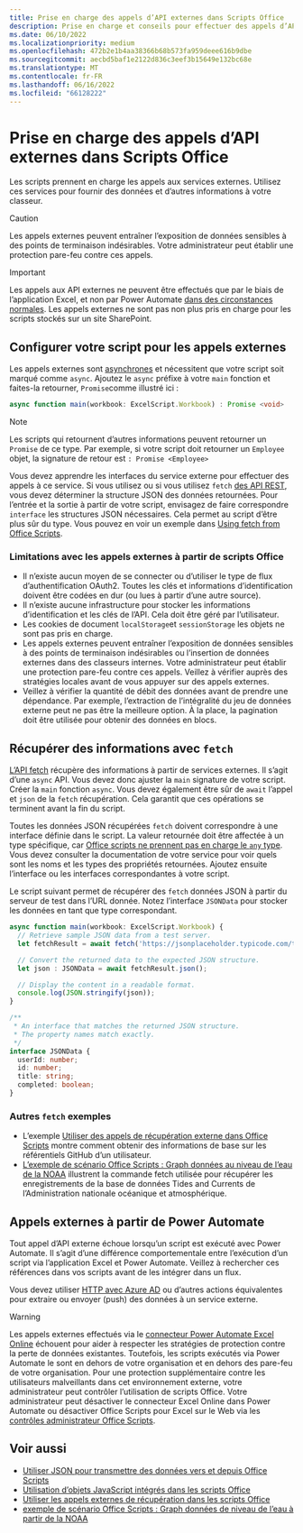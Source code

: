 ```yaml
---
title: Prise en charge des appels d’API externes dans Scripts Office
description: Prise en charge et conseils pour effectuer des appels d’API externes dans un script Office.
ms.date: 06/10/2022
ms.localizationpriority: medium
ms.openlocfilehash: 472b2e1b4aa38366b68b573fa959deee616b9dbe
ms.sourcegitcommit: aecbd5baf1e2122d836c3eef3b15649e132bc68e
ms.translationtype: MT
ms.contentlocale: fr-FR
ms.lasthandoff: 06/16/2022
ms.locfileid: "66128222"
---
```

# <a name="external-api-call-support-in-office-scripts"></a>Prise en charge des appels d’API externes dans Scripts Office

Les scripts prennent en charge les appels aux services externes. Utilisez ces services pour fournir des données et d’autres informations à votre classeur.

> [!CAUTION]
> Les appels externes peuvent entraîner l’exposition de données sensibles à des points de terminaison indésirables. Votre administrateur peut établir une protection pare-feu contre ces appels.

> [!IMPORTANT]
> Les appels aux API externes ne peuvent être effectués que par le biais de l’application Excel, et non par Power Automate [dans des circonstances normales](#external-calls-from-power-automate). Les appels externes ne sont pas non plus pris en charge pour les scripts stockés sur un site SharePoint.

## <a name="configure-your-script-for-external-calls"></a>Configurer votre script pour les appels externes

Les appels externes sont [asynchrones](https://developer.mozilla.org/docs/Learn/JavaScript/Asynchronous/Async_await) et nécessitent que votre script soit marqué comme `async`. Ajoutez le `async` préfixe à votre `main` fonction et faites-la retourner, `Promise`comme illustré ici :

```typescript
async function main(workbook: ExcelScript.Workbook) : Promise <void>
```

> [!NOTE]
> Les scripts qui retournent d’autres informations peuvent retourner un `Promise` de ce type. Par exemple, si votre script doit retourner un `Employee` objet, la signature de retour est `: Promise <Employee>`

Vous devez apprendre les interfaces du service externe pour effectuer des appels à ce service. Si vous utilisez ou si vous utilisez `fetch` [des API REST](https://wikipedia.org/wiki/Representational_state_transfer), vous devez déterminer la structure JSON des données retournées. Pour l’entrée et la sortie à partir de votre script, envisagez de faire correspondre `interface` les structures JSON nécessaires. Cela permet au script d’être plus sûr du type. Vous pouvez en voir un exemple dans [Using fetch from Office Scripts](../resources/samples/external-fetch-calls.md).

### <a name="limitations-with-external-calls-from-office-scripts"></a>Limitations avec les appels externes à partir de scripts Office

* Il n’existe aucun moyen de se connecter ou d’utiliser le type de flux d’authentification OAuth2. Toutes les clés et informations d’identification doivent être codées en dur (ou lues à partir d’une autre source).
* Il n’existe aucune infrastructure pour stocker les informations d’identification et les clés de l’API. Cela doit être géré par l’utilisateur.
* Les cookies de document `localStorage`et `sessionStorage` les objets ne sont pas pris en charge.
* Les appels externes peuvent entraîner l’exposition de données sensibles à des points de terminaison indésirables ou l’insertion de données externes dans des classeurs internes. Votre administrateur peut établir une protection pare-feu contre ces appels. Veillez à vérifier auprès des stratégies locales avant de vous appuyer sur des appels externes.
* Veillez à vérifier la quantité de débit des données avant de prendre une dépendance. Par exemple, l’extraction de l’intégralité du jeu de données externe peut ne pas être la meilleure option. À la place, la pagination doit être utilisée pour obtenir des données en blocs.

## <a name="retrieve-information-with-fetch"></a>Récupérer des informations avec `fetch`

[L’API fetch](https://developer.mozilla.org/docs/Web/API/Fetch_API) récupère des informations à partir de services externes. Il s’agit d’une `async` API. Vous devez donc ajuster la `main` signature de votre script. Créer la `main` fonction `async`. Vous devez également être sûr de `await` l’appel et `json` de la `fetch` récupération. Cela garantit que ces opérations se terminent avant la fin du script.

Toutes les données JSON récupérées `fetch` doivent correspondre à une interface définie dans le script. La valeur retournée doit être affectée à un type spécifique, car [Office scripts ne prennent pas en charge le `any` type](typescript-restrictions.md#no-any-type-in-office-scripts). Vous devez consulter la documentation de votre service pour voir quels sont les noms et les types des propriétés retournées. Ajoutez ensuite l’interface ou les interfaces correspondantes à votre script.

Le script suivant permet de récupérer des `fetch` données JSON à partir du serveur de test dans l’URL donnée. Notez l’interface `JSONData` pour stocker les données en tant que type correspondant.

```TypeScript
async function main(workbook: ExcelScript.Workbook) {
  // Retrieve sample JSON data from a test server.
  let fetchResult = await fetch('https://jsonplaceholder.typicode.com/todos/1');

  // Convert the returned data to the expected JSON structure.
  let json : JSONData = await fetchResult.json();

  // Display the content in a readable format.
  console.log(JSON.stringify(json));
}

/**
 * An interface that matches the returned JSON structure.
 * The property names match exactly.
 */
interface JSONData {
  userId: number;
  id: number;
  title: string;
  completed: boolean;
}
```

### <a name="other-fetch-samples"></a>Autres `fetch` exemples

* L’exemple [Utiliser des appels de récupération externe dans Office Scripts](../resources/samples/external-fetch-calls.md) montre comment obtenir des informations de base sur les référentiels GitHub d’un utilisateur.
* [L’exemple de scénario Office Scripts : Graph données au niveau de l’eau de la NOAA](../resources/scenarios/noaa-data-fetch.md) illustrent la commande fetch utilisée pour récupérer les enregistrements de la base de données Tides and Currents de l’Administration nationale océanique et atmosphérique.

## <a name="external-calls-from-power-automate"></a>Appels externes à partir de Power Automate

Tout appel d’API externe échoue lorsqu’un script est exécuté avec Power Automate. Il s’agit d’une différence comportementale entre l’exécution d’un script via l’application Excel et Power Automate. Veillez à rechercher ces références dans vos scripts avant de les intégrer dans un flux.

Vous devez utiliser [HTTP avec Azure AD](/connectors/webcontents/) ou d’autres actions équivalentes pour extraire ou envoyer (push) des données à un service externe.

> [!WARNING]
> Les appels externes effectués via le [connecteur Power Automate Excel Online](/connectors/excelonlinebusiness) échouent pour aider à respecter les stratégies de protection contre la perte de données existantes. Toutefois, les scripts exécutés via Power Automate le sont en dehors de votre organisation et en dehors des pare-feu de votre organisation. Pour une protection supplémentaire contre les utilisateurs malveillants dans cet environnement externe, votre administrateur peut contrôler l’utilisation de scripts Office. Votre administrateur peut désactiver le connecteur Excel Online dans Power Automate ou désactiver Office Scripts pour Excel sur le Web via les [contrôles administrateur Office Scripts](/microsoft-365/admin/manage/manage-office-scripts-settings).

## <a name="see-also"></a>Voir aussi

* [Utiliser JSON pour transmettre des données vers et depuis Office Scripts](use-json.md)
* [Utilisation d’objets JavaScript intégrés dans les scripts Office](javascript-objects.md)
* [Utiliser les appels externes de récupération dans les scripts Office](../resources/samples/external-fetch-calls.md)
* [exemple de scénario Office Scripts : Graph données de niveau de l’eau à partir de la NOAA](../resources/scenarios/noaa-data-fetch.md)
